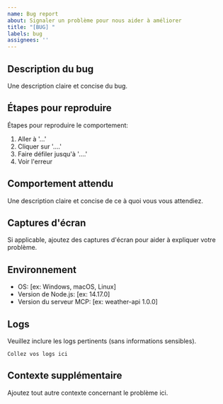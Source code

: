 ```yaml
---
name: Bug report
about: Signaler un problème pour nous aider à améliorer
title: "[BUG] "
labels: bug
assignees: ''
---
```


## Description du bug
Une description claire et concise du bug.

## Étapes pour reproduire
Étapes pour reproduire le comportement:
1. Aller à '...'
2. Cliquer sur '....'
3. Faire défiler jusqu'à '....'
4. Voir l'erreur

## Comportement attendu
Une description claire et concise de ce à quoi vous vous attendiez.

## Captures d'écran
Si applicable, ajoutez des captures d'écran pour aider à expliquer votre problème.

## Environnement
 - OS: [ex: Windows, macOS, Linux]
 - Version de Node.js: [ex: 14.17.0]
 - Version du serveur MCP: [ex: weather-api 1.0.0]

## Logs
Veuillez inclure les logs pertinents (sans informations sensibles).

```
Collez vos logs ici
```

## Contexte supplémentaire
Ajoutez tout autre contexte concernant le problème ici.